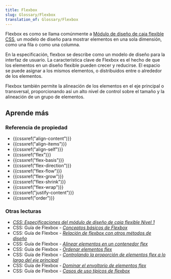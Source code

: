 ```yaml
---
title: Flexbox
slug: Glossary/Flexbox
translation_of: Glossary/Flexbox
---
```


Flexbox es como se llama comúnmente a [Módulo de diseño de caja flexible CSS](https://www.w3.org/TR/css-flexbox-1/), un modelo de diseño para mostrar elementos en una sola dimensión, como una fila o como una columna.

En la especificación, flexbox se describe como un modelo de diseño para la interfaz de usuario. La característica clave de Flexbox es el hecho de que los elementos en un diseño flexible pueden crecer y reducirse. El espacio se puede asignar a los mismos elementos, o distribuidos entre o alrededor de los elementos.

Flexbox también permite la alineación de los elementos en el eje principal o transversal, proporcionando así un alto nivel de control sobre el tamaño y la alineación de un grupo de elementos.

## Aprende más

### Referencia de propiedad

- {{cssxref("align-content")}}
- {{cssxref("align-items")}}
- {{cssxref("align-self")}}
- {{cssxref("flex")}}
- {{cssxref("flex-basis")}}
- {{cssxref("flex-direction")}}
- {{cssxref("flex-flow")}}
- {{cssxref("flex-grow")}}
- {{cssxref("flex-shrink")}}
- {{cssxref("flex-wrap")}}
- {{cssxref("justify-content")}}
- {{cssxref("order")}}

### Otras lecturas

- _[CSS: Especificaciones del módulo de diseño de caja flexible Nivel 1](https://www.w3.org/TR/css-flexbox-1/)_
- CSS: Guía de Flexbox - _[Conceptos básicos de Flexbox](/en-US/docs/Web/CSS/CSS_Flexible_Box_Layout/Basic_Concepts_of_Flexbox)_
- CSS: Guía de Flexbox - _[Relación de flexbox con otros métodos de diseño](/en-US/docs/Web/CSS/CSS_Flexible_Box_Layout/Relationship_of_Flexbox_to_Other_Layout_Methods)_
- CSS: Guía de Flexbox - _[Alinear elementos en un contenedor flex](/en-US/docs/Web/CSS/CSS_Flexible_Box_Layout/Aligning_Items_in_a_Flex_Container)_
- CSS: Guía de Flexbox - _[Ordenar elementos flex](/en-US/docs/Web/CSS/CSS_Flexible_Box_Layout/Ordering_Flex_Items)_
- CSS: Guía de Flexbox - _[Controlando la proporción de elementos flex a lo largo del eje principal](/en-US/docs/Web/CSS/CSS_Flexible_Box_Layout/Controlling_Ratios_of_Flex_Items_Along_the_Main_Ax)_
- CSS: Guía de Flexbox - _[Dominar el envoltorio de elementos flex](/en-US/docs/Web/CSS/CSS_Flexible_Box_Layout/Mastering_Wrapping_of_Flex_Items)_
- CSS: Guía de Flexbox - _[Casos de uso típicos de flexbox](/en-US/docs/Web/CSS/CSS_Flexible_Box_Layout/Typical_Use_Cases_of_Flexbox)_
